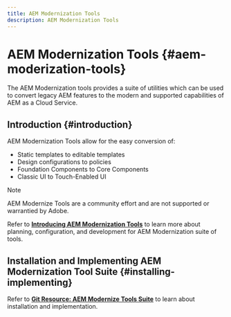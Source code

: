 ```yaml
---
title: AEM Modernization Tools
description: AEM Modernization Tools
---
```

# AEM Modernization Tools {#aem-moderization-tools}

The AEM Modernization tools provides a suite of utilities which can be used to convert legacy AEM features to the modern and supported capabilities of AEM as a Cloud Service.


## Introduction {#introduction}

AEM Modernization Tools allow for the easy conversion of:

* Static templates to editable templates
* Design configurations to policies
* Foundation Components to Core Components
* Classic UI to Touch-Enabled UI

>[!NOTE]
>AEM Modernize Tools are a community effort and are not supported or warrantied by Adobe.

Refer to **[Introducing AEM Modernization Tools](https://opensource.adobe.com/aem-modernize-tools/)** to learn more about planning, configuration, and  development for AEM Modernization suite of tools.

## Installation and Implementing AEM Modernization Tool Suite {#installing-implementing}

Refer to **[Git Resource: AEM Modernize Tools Suite](https://github.com/adobe/aem-modernize-tools)** to learn about installation and implementation.
